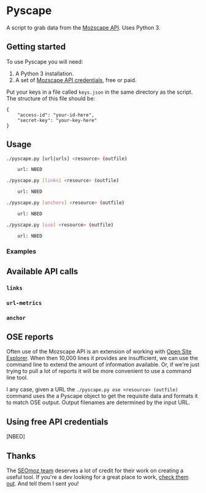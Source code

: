 # Pyscape

A script to grab data from the [Mozscape API](http://apiwiki.seomoz.org/). Uses Python 3.

## Getting started

To use Pyscape you will need:

1. A Python 3 installation.
2. A set of [Mozscape API credentials](http://apiwiki.seomoz.org/create-and-manage-your-account), free or paid.

Put your keys in a file called `keys.json` in the same directory as the script. The structure of this file should be:

```
{
    "access-id": "your-id-here",
    "secret-key": "your-key-here"
}
```

## Usage


```bash
./pyscape.py [url|urls] <resource> (outfile)

    url: NBED

./pyscape.py [links] <resource> (outfile)

    url: NBED

./pyscape.py [anchors] <resource> (outfile)

    url: NBED

./pyscape.py [ose] <resource> (outfile)

    url: NBED

```

### Examples

## Available API calls

### `links`

### `url-metrics`

### `anchor`

## OSE reports

Often use of the Mozscape API is an extension of working with [Open Site Explorer](http://www.opensiteexplorer.org/). When then 10,000 lines it provides are insufficient, we can use the command line to extend the amount of information available. Or, if we're just trying to pull a lot of reports it will be more convenient to use a command line tool.

I any case, given a URL the `./pyscape.py ose <resource> (outfile)` command uses the a Pyscape object to get the requisite data and formats it to match OSE output. Output filenames are determined by the input URL.

## Using free API credentials

[NBED]

## Thanks

The [SEOmoz team](http://www.seomoz.org/about/team) deserves a lot of credit for their work on creating a useful tool. If you're a dev looking for a great place to work, [check them out](http://www.seomoz.org/about/jobs). And tell them I sent you!
